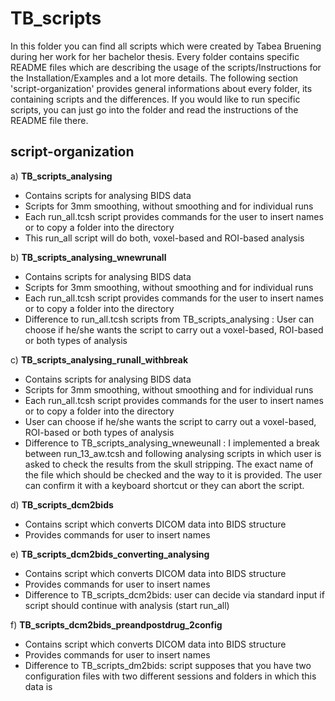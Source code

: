 # **TB_scripts**
In this folder you can find all scripts which were created by Tabea Bruening during her work for her bachelor thesis. Every folder contains specific README files which are describing the usage of the scripts/Instructions for the Installation/Examples and a lot more details.
The following section 'script-organization' provides general informations about every folder, its containing scripts and the differences. If you would like to run specific scripts, you can just go into the folder and read the instructions of the README file there.

## **script-organization**

a) **TB_scripts_analysing**

* Contains scripts for analysing BIDS data
* Scripts for 3mm smoothing, without smoothing and for individual runs
* Each run\_all.tcsh script provides commands for the user to insert names or to copy a folder into the directory
* This run\_all script will do both, voxel-based and ROI-based analysis

b) **TB_scripts_analysing_wnewrunall**

* Contains scripts for analysing BIDS data
* Scripts for 3mm smoothing, without smoothing and for individual runs
* Each run\_all.tcsh script provides commands for the user to insert names or to copy a folder into the directory
* Difference to run\_all.tcsh scripts from TB\_scripts_analysing : User can choose if he/she wants the script to carry out a voxel-based, ROI-based or both types of analysis

c) **TB_scripts_analysing_runall_withbreak**

* Contains scripts for analysing BIDS data
* Scripts for 3mm smoothing, without smoothing and for individual runs
* Each run\_all.tcsh script provides commands for the user to insert names or to copy a folder into the directory
* User can choose if he/she wants the script to carry out a voxel-based, ROI-based or both types of analysis
* Difference to TB\_scripts\_analysing\_wneweunall : I implemented a break between run\_13_aw.tcsh and following analysing scripts in which user is asked to check the results from the skull stripping. The exact name of the file which should be checked and the way to it is provided. The user can confirm it with a keyboard shortcut or they can abort the script.
  
d) **TB_scripts_dcm2bids**

* Contains script which converts DICOM data into BIDS structure
* Provides commands for user to insert names

e) **TB_scripts_dcm2bids_converting_analysing**

* Contains script which converts DICOM data into BIDS structure
* Provides commands for user to insert names
* Difference to TB\_scripts\_dcm2bids: user can decide via standard input if script should continue with analysis (start run_all)

f) **TB_scripts_dcm2bids_preandpostdrug_2config**

* Contains script which converts DICOM data into BIDS structure
* Provides commands for user to insert names
* Difference to TB_scripts_dm2bids: script supposes that you have two configuration files with two different sessions and folders in which this data is


